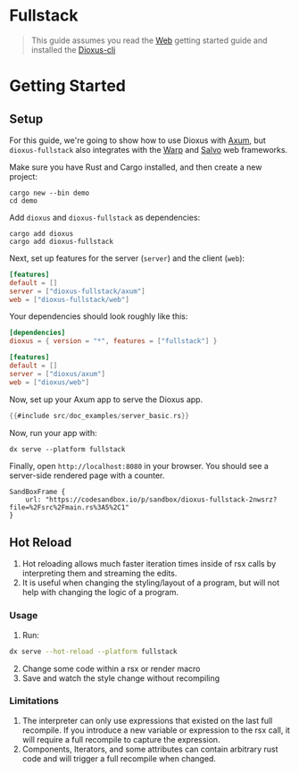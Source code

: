 # Fullstack

> This guide assumes you read the [Web](wasm.md) getting started guide and installed the [Dioxus-cli](https://github.com/DioxusLabs/dioxus/tree/master/packages/cli)

# Getting Started

## Setup

For this guide, we're going to show how to use Dioxus with [Axum](https://docs.rs/axum/latest/axum/), but `dioxus-fullstack` also integrates with the [Warp](https://docs.rs/warp/latest/warp/) and [Salvo](https://docs.rs/salvo/latest/salvo/) web frameworks.

Make sure you have Rust and Cargo installed, and then create a new project:

```shell
cargo new --bin demo
cd demo
```

Add `dioxus` and `dioxus-fullstack` as dependencies:

```shell
cargo add dioxus
cargo add dioxus-fullstack
```

Next, set up features for the server (`server`) and the client (`web`):

```toml
[features]
default = []
server = ["dioxus-fullstack/axum"]
web = ["dioxus-fullstack/web"]
```

Your dependencies should look roughly like this:

```toml
[dependencies]
dioxus = { version = "*", features = ["fullstack"] }

[features]
default = []
server = ["dioxus/axum"]
web = ["dioxus/web"]
```

Now, set up your Axum app to serve the Dioxus app.

```rust
{{#include src/doc_examples/server_basic.rs}}
```

Now, run your app with:

```
dx serve --platform fullstack
```

Finally, open `http://localhost:8080` in your browser. You should see a server-side rendered page with a counter.

```inject-dioxus
SandBoxFrame {
	url: "https://codesandbox.io/p/sandbox/dioxus-fullstack-2nwsrz?file=%2Fsrc%2Fmain.rs%3A5%2C1"
}
```

## Hot Reload

1. Hot reloading allows much faster iteration times inside of rsx calls by interpreting them and streaming the edits.
2. It is useful when changing the styling/layout of a program, but will not help with changing the logic of a program.

### Usage

1. Run:

```bash
dx serve --hot-reload --platform fullstack
```

2. Change some code within a rsx or render macro
3. Save and watch the style change without recompiling

### Limitations

1. The interpreter can only use expressions that existed on the last full recompile. If you introduce a new variable or expression to the rsx call, it will require a full recompile to capture the expression.
2. Components, Iterators, and some attributes can contain arbitrary rust code and will trigger a full recompile when changed.
